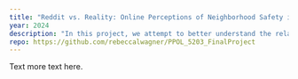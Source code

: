 ```yaml
---
title: "Reddit vs. Reality: Online Perceptions of Neighborhood Safety in Washington, D.C."
year: 2024
description: "In this project, we attempt to better understand the relationship between perceptions of crime, true reported rates of crime, and housing markets, in an effort to untangle the many factors at play in gentrification. To do so, we focus specifically on the city of Washington, D.C, and utilize public datasets on crime rates and housing prices. We also collect our own dataset from social media platform Reddit through its API to create a quantification of public safety sentiment. We ultimately find that trends in perceived safety appear to lag behind changes in true crime rates, and that online safety sentiments and housing prices appear to be correlated, though more analysis is needed to parse the nature of this relationship."
repo: https://github.com/rebeccalwagner/PPOL_5203_FinalProject
---
```


Text more text here.